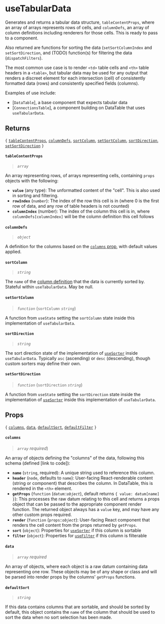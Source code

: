 # useTabularData

Generates and returns a tabular data structure, `tableContentProps`, where an array of arrays represents rows of cells, and `columnDefs`, an array of column definitions including renderers for those cells. This is ready to pass to a component.

Also returned are functions for sorting the data (`setSortColumnIndex` and `setSortDirection`, and (TODO) function(s) for filtering the data (`dispatchFilters`).

The most common use case is to render `<td>` table cells and `<th>` table headers in a `<table>`, but tabular data may be used for any output that renders a discreet element for each intersection (cell) of consistently formatted data (rows) and consistently specified fields (columns).

Examples of use include:

 - [`DataTable`], a base component that expects tabular data
 - [`ConnectionsTable`], a component building on DataTable that uses `useTabularData`.

## Returns

`{` [`tableContentProps`](#tableContentProps), [`columnDefs`](#columnDefs), [`sortColumn`](#sortColumn), [`setSortColumn`](#setSortColumn), [`sortDirection`](#sortDirection), [`setSortDirection`](#setSortDirection) `}`

#### `tableContentProps`
> _`array`_

An array representing rows,  of arrays representing cells, containing `props` objects with the following:
 - **`value`** (any type): The unformatted content of the "cell". This is also used in sorting and filtering.
 - **`rowIndex`** (`number`): The index of the row this cell is in (where 0 is the first row of data, and any row of table headers is not counted)
 - **`columnIndex`** (number): The index of the column this cell is in, where `columnDefs[columnIndex]` will be the column definition this cell follows

#### `columnDefs`
> _`object`_

A definition for the columns based on the [`columns` prop](#columns), with default values applied.

#### `sortColumn`
> _`string`_

The `name` of the [column definition](#columns) that the data is currently sorted by. Stateful within `useTabularData`. May be null.

#### `setSortColumn`
> _`function`_  (`sortColumn` _`string`_)

A function from `useState` setting the `sortColumn` state inside this implementation of `useTabularData`.

#### `sortDirection`
> _`string`_

The sort direction state of the implementation of [`useSorter`](./useSorter.md) inside `useTabularData`. Typically `asc` (ascending) or `desc` (descending), though custom sorters may define their own.

#### `setSortDirection`
> _`function`_ (`sortDirection`  _`string`_)

A function from `useState` setting the `sortDirection` state inside the implementation of [`useSorter`](./useSorter.md) inside this implementation of `useTabularData`.

## Props

`{` [`columns`](#columns), [`data`](#data), [`defaultSort`](#defaultSort), [`defaultFilter`](#defaultFilter) `}`

#### `columns`
> _`array` required_)

An array of objects defining the "columns" of the data, following this schema (defined [link to code]):

 - **`name`** (`string`, required): A unique string used to reference this column.
 - **`header`** (`node`, defaults to `name`): User-facing React-renderable content (string or component) that describes the column. In DataTable, this is rendered in the `<th>` element.
 - **`getProps`** (`function` (`datum`::_`object`_), default returns `{ value: datum[name] }`): This processes the raw datum relating to this cell and returns a props object that can be passed to the appropriate component render function. The returned object always has a `value` key, and may have any other custom props required.
 - **`render`** (`function` (`props`::_`object`_): User-facing React component that renders the cell content from the props returned by `getProps`.
 - **`sort`** (`object`): Properties for [`useSorter`](link) if this column is sortable
 - **`filter`** (`object`): Properties for [`useFilter`](link) if this column is filterable

#### `data`
> _`array` required_

An array of objects, where each object is a raw datum containing data representing one row. These objects may be of any shape or class and will be parsed into render props by the columns' `getProps` functions.

#### `defaultSort`
> _`string`_

If this data contains columns that are sortable, and should be sorted by default, this object contains the `name` of the column that should be used to sort the data when no sort selection has been made.
